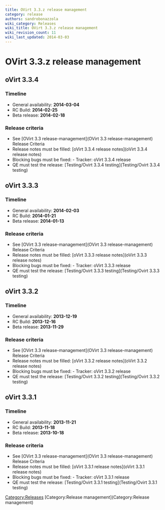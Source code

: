 ```yaml
---
title: OVirt 3.3.z release management
category: release
authors: sandrobonazzola
wiki_category: Releases
wiki_title: OVirt 3.3.z release management
wiki_revision_count: 11
wiki_last_updated: 2014-03-03
---
```


# OVirt 3.3.z release management

## oVirt 3.3.4

### Timeline

*   General availability: **2014-03-04**
*   RC Build: **2014-02-25**
*   Beta release: **2014-02-18**

### Release criteria

*   See [OVirt 3.3 release-management](OVirt 3.3 release-management) Release Criteria
*   Release notes must be filled: [oVirt 3.3.4 release notes](oVirt 3.3.4 release notes)
*   Blocking bugs must be fixed:  - Tracker: oVirt 3.3.4 release
*   QE must test the release: [Testing/Ovirt 3.3.4 testing](Testing/Ovirt 3.3.4 testing)

## oVirt 3.3.3

### Timeline

*   General availability: **2014-02-03**
*   RC Build: **2014-01-21**
*   Beta release: **2014-01-13**

### Release criteria

*   See [OVirt 3.3 release-management](OVirt 3.3 release-management) Release Criteria
*   Release notes must be filled: [oVirt 3.3.3 release notes](oVirt 3.3.3 release notes)
*   Blocking bugs must be fixed:  - Tracker: oVirt 3.3.3 release
*   QE must test the release: [Testing/Ovirt 3.3.3 testing](Testing/Ovirt 3.3.3 testing)

## oVirt 3.3.2

### Timeline

*   General availability: **2013-12-19**
*   RC Build: **2013-12-16**
*   Beta release: **2013-11-29**

### Release criteria

*   See [OVirt 3.3 release-management](OVirt 3.3 release-management) Release Criteria
*   Release notes must be filled: [oVirt 3.3.2 release notes](oVirt 3.3.2 release notes)
*   Blocking bugs must be fixed:  - Tracker: oVirt 3.3.2 release
*   QE must test the release: [Testing/Ovirt 3.3.2 testing](Testing/Ovirt 3.3.2 testing)

## oVirt 3.3.1

### Timeline

*   General availability: **2013-11-21**
*   RC Build: **2013-11-18**
*   Beta release: **2013-10-18**

### Release criteria

*   See [OVirt 3.3 release-management](OVirt 3.3 release-management) Release Criteria
*   Release notes must be filled: [oVirt 3.3.1 release notes](oVirt 3.3.1 release notes)
*   Blocking bugs must be fixed:  - Tracker: oVirt 3.3.1 release
*   QE must test the release: [Testing/Ovirt 3.3.1 testing](Testing/Ovirt 3.3.1 testing)

<Category:Releases> [Category:Release management](Category:Release management)
